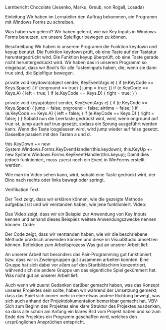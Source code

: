 Lernbericht
Chocolate (Jesenko, Marku, Greub, von Rogall, Losada)

Einleitung
Wir haben im Lernatelier den Auftrag bekommen, ein Programm mit Windows Forms zu schreiben.

Was haben wir gelernt?
Wir haben gelernt, wie wir Key Inputs in Windows Forms benutzen, um unsere Spielfigur bewegen zu können.

Beschreibung
Wir haben in unserem Programm die Funktion keydown und keyup benutzt. Die Funktion keydown prüft, ob eine Taste auf der Tastatur heruntergedrückt wird. Die Funktion keyup überprüft, ob eine Taste gerade nicht heruntergedrückt wird. Wir haben das in unserem Programm so eingebaut, dass wir Bool's für alle Tasteninputs haben, die, wenn sie dann true sind, die Spielfigur bewegen.

private void keydown(object sender, KeyEventArgs e)
        {
            if (e.KeyCode == Keys.Space) { if (onground == true) { jump = true; }}
            if (e.KeyCode == Keys.A) { left = true; }
            if (e.KeyCode == Keys.D) { right = true; }
        }
        
private void keyup(object sender, KeyEventArgs e)
        {
            if (e.KeyCode == Keys.Space) { jump = false; onground = false; airtime = false; }
            if (e.KeyCode == Keys.A) { left = false; }
            if (e.KeyCode == Keys.D) { right = false; }
        }
Sobald nun die Leertaste gedrückt wird, wird, wenn onground auf true ist, jump auch auf true gesetzt, sodass ein Sprung ausgeführt werden kann. Wenn die Taste losgelassen wird, wird jump wieder auf false gesetzt. Dasselbe passiert mit den Tasten a und d.

this.KeyDown += new System.Windows.Forms.KeyEventHandler(this.keydown);
this.KeyUp += new System.Windows.Forms.KeyEventHandler(this.keyup);
Damit dies jedoch funktioniert, muss zuerst noch ein Event in WinForms erstellt werden.

Wie man im Video sehen kann, wird, sobald eine Taste gedrückt wird, der Dino nach rechts oder links bewegt oder springt.

Verifikation
Text:

Der Text zeigt, dass wir erklären können, wie die gezeigte Methode aufgebaut ist und wir verstanden haben, wie jene funktioniert.
Video:

Das Video zeigt, dass wir ein Beispiel zur Anwendung von Key Inputs kennen und anhand dieses Beispiels weitere Anwendungszwecke nennen können.
Code:

Der Code zeigt, dass wir verstanden haben, wie wir die beschriebene Methode praktisch anwenden können und diese im VisualStudio umsetzen können.
Reflektion zum Arbeitsprozess
Was gut an unserer Arbeit lief:

An unserer Arbeit hat besonders das Pair-Programming gut funktioniert, bzw. dass wir in Zweiergruppen gut zusammen arbeiten konnten. Eine Gruppe hat sich dabei vor allem auf den Startbildschirm konzentriert, während sich die andere Gruppe um das eigentliche Spiel gekümmert hat.
Was nicht gut an unserer Arbeit lief:

Auch wenn wir zuerst Gedanken darüber gemacht haben, was das Konzept unseres Projektes sein sollte, haben wir während der Umsetzung gemerkt, dass das Spiel sich immer mehr in eine etwas andere Richtung bewegt, was sich auch anhand der Projektdokumentation bemerkbar gemacht hat.
VBV: Sich zum Beginn des Projektes eine klare Struktur des Projektes ausdenken, so dass alle schon am Anfang ein klares Bild vom Projekt haben und so zum Ende des Projektes ein Programm geschaffen wird, welches den ursprünglichen Ansprüchen entspricht.
